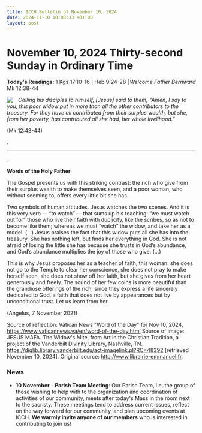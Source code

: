 ```yaml
---
title: ICCH Bulletin of November 10, 2024
date: 2024-11-10 10:08:33 +01:00
layout: post
---
```


# November 10, 2024 Thirty-second Sunday in Ordinary Time
<span style="float: right"><em>Welcome Father Bernward</em></span>
**Today's Readings:** 1 Kgs 17:10-16 | Heb 9:24-28 | Mk 12:38-44


<img style="float: left; margin-right: 1em;" src="https://diglib.library.vanderbilt.edu/cdri/jpeg/Mafa060.jpg">

*Calling his disciples to himself, [Jesus] said to them,
"Amen, I say to you, this poor widow put in more
than all the other contributors to the treasury.
For they have all contributed from their surplus wealth,
but she, from her poverty, has contributed all she had,
her whole livelihood."* 

(Mk 12:43-44)

.

---

.

**Words of the Holy Father**

The Gospel presents us with this striking contrast: the rich who give from their surplus wealth to make themselves seen, and a poor woman, who without seeming to, offers every little bit she has.

Two symbols of human attitudes. Jesus watches the two scenes. And it is this very verb — “to watch” — that sums up his teaching: “we must watch out for” those who live their faith with duplicity, like the scribes, so as not to become like them; whereas we must “watch” the widow, and take her as a model. (…) Jesus praises the fact that this widow puts all she has into the treasury. She has nothing left, but finds her everything in God. She is not afraid of losing the little she has because she trusts in God’s abundance, and God’s abundance multiplies the joy of those who give. (…) 

This is why Jesus proposes her as a teacher of faith, this woman: she does not go to the Temple to clear her conscience, she does not pray to make herself seen, she does not show off her faith, but she gives from her heart generously and freely. The sound of her few coins is more beautiful than the grandiose offerings of the rich, since they express a life sincerely dedicated to God, a faith that does not live by appearances but by unconditional trust. Let us learn from her. 

(Angelus, 7 November 2021)


Source of reflection: Vatican News "Word of the Day" for Nov 10, 2024, https://www.vaticannews.va/en/word-of-the-day.html
Source of image: JESUS MAFA. The Widow's Mite, from Art in the Christian Tradition, a project of the Vanderbilt Divinity Library, Nashville, TN. https://diglib.library.vanderbilt.edu/act-imagelink.pl?RC=48392 [retrieved November 10, 2024]. Original source: http://www.librairie-emmanuel.fr.

### News 

* **10 November** - **Parish Team Meeting**: Our Parish Team, i.e. the group of those wishing to help with to the organization and coordination of activities of our community, meets after today's Mass in the room next to the sacristy. These meetings tend to address current issues, reflect on the way forward for our community, and plan upcoming events at ICCH. **We warmly invite anyone of our members** who is interested in contributing to join us!
